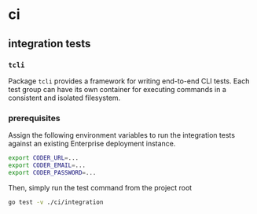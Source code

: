 # ci

## integration tests

### `tcli`

Package `tcli` provides a framework for writing end-to-end CLI tests.
Each test group can have its own container for executing commands in a consistent
and isolated filesystem.

### prerequisites

Assign the following environment variables to run the integration tests
against an existing Enterprise deployment instance.

```bash
export CODER_URL=...
export CODER_EMAIL=...
export CODER_PASSWORD=...
```

Then, simply run the test command from the project root

```sh
go test -v ./ci/integration
```
